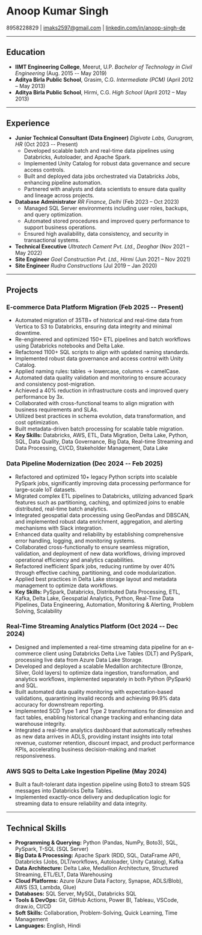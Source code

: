 

# Anoop Kumar Singh

8958228829 | [imaks2597@gmail.com](mailto:imaks2597@gmail.com) | [linkedin.com/in/anoop-singh-de](https://www.linkedin.com/in/anoop-singh-de)

---

## Education

- **IIMT Engineering College**, Meerut, U.P.
*Bachelor of Technology in Civil Engineering* (Aug. 2015 -- May 2019)
- **Aditya Birla Public School**, Grasim, C.G.
*Intermediate (PCM)* (April 2012 – May 2013)
- **Aditya Birla Public School**, Hirmi, C.G.
*High School* (April 2012 – May 2013)

---

## Experience

- **Junior Technical Consultant (Data Engineer)**
*Digivate Labs, Gurugram, HR* (Oct 2023 -- Present)
    - Developed scalable batch and real-time data pipelines using Databricks, Autoloader, and Apache Spark.
    - Implemented Unity Catalog for robust data governance and secure access controls.
    - Built and deployed data jobs orchestrated via Databricks Jobs, enhancing pipeline automation.
    - Partnered with analysts and data scientists to ensure data quality and lineage across projects.
- **Database Administrator**
*RR Finance, Delhi* (Feb 2023 – Oct 2023)
    - Managed SQL Server environments including user roles, backups, and query optimization.
    - Automated stored procedures and improved query performance to support business operations.
    - Ensured high availability, data consistency, and security in transactional systems.
- **Technical Executive**
*Ultratech Cement Pvt. Ltd., Deoghar* (Nov 2021 – May 2022)
- **Site Engineer**
*Goel Construction Pvt. Ltd., Hirmi* (Jun 2021 – Nov 2021)
- **Site Engineer**
*Rudra Constructions* (Jul 2019 – Jan 2020)

---

## Projects

### E-commerce Data Platform Migration (Feb 2025 -- Present)

- Automated migration of 35TB+ of historical and real-time data from Vertica to S3 to Databricks, ensuring data integrity and minimal downtime.
- Re-engineered and optimized 150+ ETL pipelines and batch workflows using Databricks notebooks and Delta Lake.
- Refactored 1100+ SQL scripts to align with updated naming standards.
- Implemented robust data governance and access control with Unity Catalog.
- Applied naming rules: tables → lowercase, columns → camelCase.
- Automated data quality validation and monitoring to ensure accuracy and consistency post-migration.
- Achieved a 40% reduction in infrastructure costs and improved query performance by 3x.
- Collaborated with cross-functional teams to align migration with business requirements and SLAs.
- Utilized best practices in schema evolution, data transformation, and cost optimization.
- Built metadata-driven batch processing for scalable table migration.
- **Key Skills:** Databricks, AWS, ETL, Data Migration, Delta Lake, Python, SQL, Data Quality, Data Governance, Big Data, Real-time Streaming and Data Processing, CI/CD, Stakeholder Management, Data Lake


### Data Pipeline Modernization (Dec 2024 -- Feb 2025)

- Refactored and optimized 10+ legacy Python scripts into scalable PySpark jobs, significantly improving data processing performance for large-scale IoT datasets.
- Migrated complex ETL pipelines to Databricks, utilizing advanced Spark features such as partitioning, caching, and optimized joins to enable distributed, real-time batch analytics.
- Integrated geospatial data processing using GeoPandas and DBSCAN, and implemented robust data enrichment, aggregation, and alerting mechanisms with Slack integration.
- Enhanced data quality and reliability by establishing comprehensive error handling, logging, and monitoring systems.
- Collaborated cross-functionally to ensure seamless migration, validation, and deployment of new data workflows, driving improved operational efficiency and analytics capabilities.
- Refactored inefficient Spark jobs, reducing runtime by over 40% through effective caching, partitioning, and code modularization.
- Applied best practices in Delta Lake storage layout and metadata management to optimize data workflows.
- **Key Skills:** PySpark, Databricks, Distributed Data Processing, ETL, Kafka, Delta Lake, Geospatial Analytics, Python, Real-Time Data Pipelines, Data Engineering, Automation, Monitoring \& Alerting, Problem Solving, Scalability


### Real-Time Streaming Analytics Platform (Oct 2024 -- Dec 2024)

- Designed and implemented a real-time streaming data pipeline for an e-commerce client using Databricks Delta Live Tables (DLT) and PySpark, processing live data from Azure Data Lake Storage.
- Developed and deployed a scalable Medallion architecture (Bronze, Silver, Gold layers) to optimize data ingestion, transformation, and analytics workflows, implemented separately in both Python (PySpark) and SQL.
- Built automated data quality monitoring with expectation-based validations, quarantining invalid records and achieving 99.9% data accuracy for downstream reporting.
- Implemented SCD Type 1 and Type 2 transformations for dimension and fact tables, enabling historical change tracking and enhancing data warehouse integrity.
- Integrated a real-time analytics dashboard that automatically refreshes as new data arrives in ADLS, providing instant insights into total revenue, customer retention, discount impact, and product performance KPIs, accelerating business decision-making and market responsiveness.


### AWS SQS to Delta Lake Ingestion Pipeline (May 2024)

- Built a fault-tolerant data ingestion pipeline using Boto3 to stream SQS messages into Databricks Delta Tables.
- Implemented exactly-once delivery and deduplication logic for streaming data to ensure reliability and data integrity.

---

## Technical Skills

- **Programming \& Querying:** Python (Pandas, NumPy, Boto3), SQL, PySpark, T-SQL (SQL Server)
- **Big Data \& Processing:** Apache Spark (RDD, SQL, DataFrame API), Databricks (Jobs, DLT/workflows, Autoloader, Unity Catalog), Kafka
- **Data Architecture:** Delta Lake, Medallion Architecture, Structured Streaming, ETL/ELT, Data Warehousing
- **Cloud Platforms:** Azure (Azure Data Factory, Synapse, ADLS/Blob), AWS (S3, Lambda, Glue)
- **Databases:** SQL Server, MySQL, Databricks SQL
- **Tools \& DevOps:** Git, GitHub Actions, Power BI, Tableau, VSCode, draw.io, CI/CD
- **Soft Skills:** Collaboration, Problem-Solving, Quick Learning, Time Management
- **Languages:** English, Hindi



